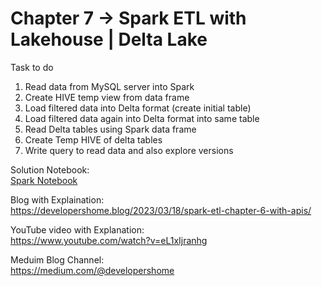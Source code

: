 
# Chapter 7 -> Spark ETL with Lakehouse | Delta Lake

Task to do 
1. Read data from MySQL server into Spark
2. Create HIVE temp view from data frame
3. Load filtered data into Delta format (create initial table)
4. Load filtered data again into Delta format into same table 
5. Read Delta tables using Spark data frame
6. Create Temp HIVE of delta tables
7. Write query to read data and also explore versions

Solution Notebook:<br/>
[Spark Notebook](chapter7.ipynb)

Blog with Explaination: <br/>
https://developershome.blog/2023/03/18/spark-etl-chapter-6-with-apis/

YouTube video with Explanation: <br/>
https://www.youtube.com/watch?v=eL1xIjranhg

Meduim Blog Channel: <br/>
https://medium.com/@developershome
